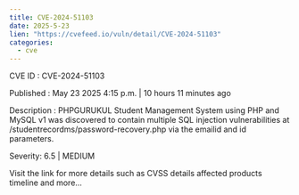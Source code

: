 ```yaml
---
title: CVE-2024-51103
date: 2025-5-23
lien: "https://cvefeed.io/vuln/detail/CVE-2024-51103"
categories:
  - cve
---
```


CVE ID : CVE-2024-51103

Published :  May 23
2025
4:15 p.m. | 10 hours
11 minutes ago

Description : PHPGURUKUL Student Management System using PHP and MySQL v1 was discovered to contain multiple SQL injection vulnerabilities at /studentrecordms/password-recovery.php via the emailid and id parameters.

Severity: 6.5 | MEDIUM

Visit the link for more details
such as CVSS details
affected products
timeline
and more...
